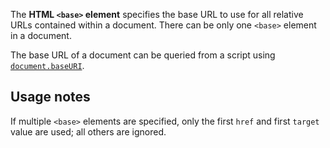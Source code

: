 <!-- <short-description> -->
The **HTML `<base>` element** specifies the base URL to use for all
relative URLs contained within a document. There can be only one
`<base>` element in a document.
<!-- </short-description> -->

<!-- <overview> -->
The base URL of a document can be queried from a script using
[`document.baseURI`](/en-US/docs/Web/API/Document/baseURI).
<!-- </overview> -->

<!-- <usage-notes> -->
Usage notes
-----------

If multiple `<base>` elements are specified, only the first `href` and
first `target` value are used; all others are ignored.
<!-- </usage-notes> -->

<!-- <see-also> -->
<!-- </see-also> -->
